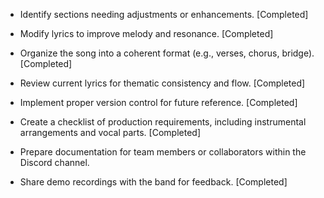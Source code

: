  

- Identify sections needing adjustments or enhancements. [Completed]
- Modify lyrics to improve melody and resonance. [Completed]
- Organize the song into a coherent format (e.g., verses, chorus, bridge). [Completed]
- Review current lyrics for thematic consistency and flow. [Completed]

- Implement proper version control for future reference. [Completed]
- Create a checklist of production requirements, including instrumental arrangements and vocal parts. [Completed]
- Prepare documentation for team members or collaborators within the Discord channel.

- Share demo recordings with the band for feedback. [Completed]
